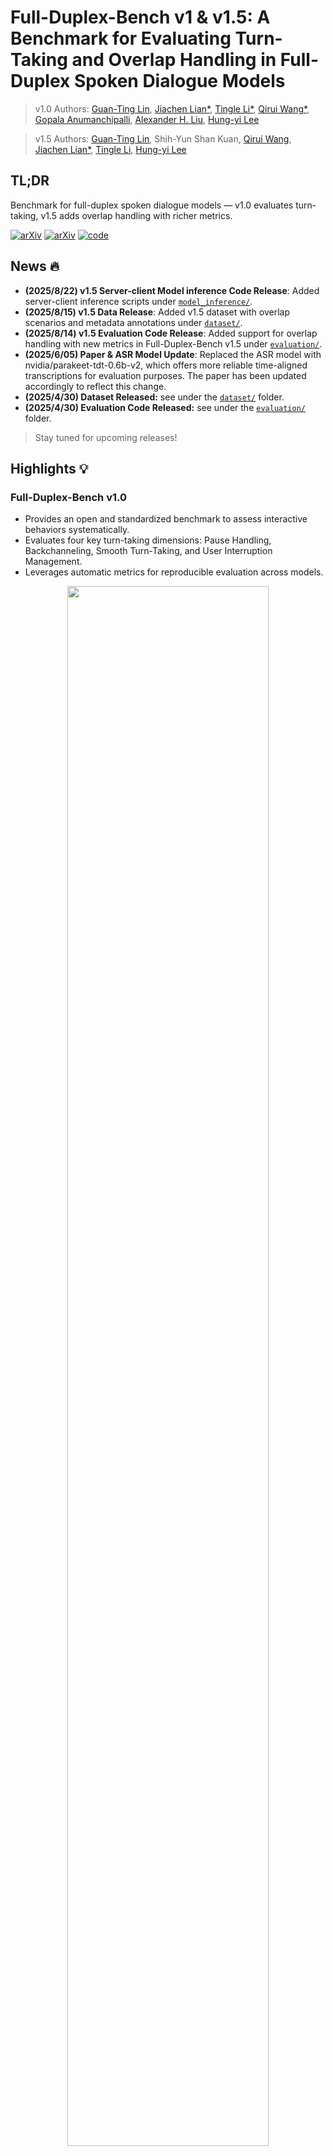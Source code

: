 # Full-Duplex-Bench v1 & v1.5: A Benchmark for Evaluating Turn-Taking and Overlap Handling in Full-Duplex Spoken Dialogue Models
> v1.0 Authors: [Guan-Ting Lin](https://daniellin94144.github.io/), [Jiachen Lian*](https://jlian2.github.io/), [Tingle Li*](https://tinglok.netlify.app/), [Qirui Wang*](https://www.linkedin.com/in/qrw-160509207/), [Gopala Anumanchipalli](https://www2.eecs.berkeley.edu/Faculty/Homepages/gopala.html), [Alexander H. Liu](https://alexander-h-liu.github.io/), [Hung-yi Lee](https://speech.ee.ntu.edu.tw/~hylee/index.html)

> v1.5 Authors: [Guan-Ting Lin](https://daniellin94144.github.io/), Shih-Yun Shan Kuan, [Qirui Wang](https://www.linkedin.com/in/qrw-160509207/), [Jiachen Lian*](https://jlian2.github.io/), [Tingle Li](https://tinglok.netlify.app/), [Hung-yi Lee](https://speech.ee.ntu.edu.tw/~hylee/index.html)

## TL;DR
Benchmark for full-duplex spoken dialogue models — v1.0 evaluates turn-taking, v1.5 adds overlap handling with richer metrics.

[![arXiv](https://img.shields.io/badge/arXiv-2409.06666-b31b1b.svg?logo=arXiv)](https://arxiv.org/abs/2503.04721)
[![arXiv](https://img.shields.io/badge/arXiv-2409.06666-b31b1b.svg?logo=arXiv)](https://arxiv.org/abs/2507.23159)
[![code](https://img.shields.io/badge/Github-Code-keygen.svg?logo=github)](https://github.com/DanielLin94144/Full-Duplex-Bench)

## News 🔥
- **(2025/8/22) v1.5 Server-client Model inference Code Release**: Added server-client inference scripts under [`model_inference/`](./model_inference).
- **(2025/8/15) v1.5 Data Release**: Added v1.5 dataset with overlap scenarios and metadata annotations under [`dataset/`](./dataset).
- **(2025/8/14) v1.5 Evaluation Code Release**: Added support for overlap handling with new metrics in Full-Duplex-Bench v1.5 under [`evaluation/`](./evaluation).
- **(2025/6/05) Paper & ASR Model Update**: Replaced the ASR model with nvidia/parakeet-tdt-0.6b-v2, which offers more reliable time-aligned transcriptions for evaluation purposes. The paper has been updated accordingly to reflect this change.
- **(2025/4/30) Dataset Released:** see under the [`dataset/`](./dataset) folder.
- **(2025/4/30) Evaluation Code Released:** see under the [`evaluation/`](./evaluation) folder.
> Stay tuned for upcoming releases!

## Highlights 💡
### Full-Duplex-Bench v1.0
- Provides an open and standardized benchmark to assess interactive behaviors systematically.
- Evaluates four key turn-taking dimensions: Pause Handling, Backchanneling, Smooth Turn-Taking, and User Interruption Management.
- Leverages automatic metrics for reproducible evaluation across models.
<div align="center"><img src="https://github.com/user-attachments/assets/70b6525c-61ee-4c48-a1fb-59dc6dfe85cc" width="80%"/></div>
<div align="center"><img src="https://github.com/user-attachments/assets/e936d330-1105-42fc-b5c6-d7ee8f40d27c" width="60%"/></div>

### Full-Duplex-Bench v1.5
- Extends the benchmark with four simulated overlap scenarios: user interruption, listener backchannel, side conversation, and ambient speech.
- Supports both open-sourced and commercial models.
- Introduces a comprehensive metric suite — categorical dialogue behaviors, stop and response latency, prosodic adaptation, and perceived speech quality — customizable to application needs.
<div align="center"><img src="https://github.com/user-attachments/assets/969853c2-885f-40f1-bf7b-0c4da0e2fab4" width="75%"/></div>
<div align="center"><img src="https://github.com/user-attachments/assets/b0f43c6e-18a5-4ca1-bceb-0ae285a8782d" width="60%"/></div>


## Repository Structure 📂

This repository is organized into three main components. Please refer to the respective folders for details:

- [`dataset/`](./dataset): Dataset release and detailed description of v1.0 and v1.5 benchmark data.  
- [`evaluation/`](./evaluation): Evaluation code for running benchmark tasks and metrics.  
- [`model_inference/`](./model_inference): Server–client inference setup for running full-duplex models in a streaming manner.  

Each subfolder contains its own README with more detailed instructions.

## 📊 Evaluation Results 

### Full-Duplex-Bench (v1.0)
<table>
  <thead>
    <tr>
      <th rowspan="2">Model</th>
      <th colspan="2" style="text-align:center">Pause Handling</th>
      <th colspan="3" style="text-align:center">Backchannel</th>
      <th colspan="2" style="text-align:center">Smooth Turn Taking</th>
      <th colspan="3" style="text-align:center">User Interruption</th>
    </tr>
    <tr>
      <th>Synthetic TOR ↓</th><th>Candor TOR ↓</th>
      <th>TOR ↓</th><th>Freq ↑</th><th>JSD ↓</th>
      <th>Candor TOR ↑</th><th>Latency ↓</th>
      <th>TOR ↑</th><th>GPT-4o ↑</th><th>Latency ↓</th>
    </tr>
  </thead>
  <tbody>
    <tr>
      <td><b>dGSLM</b></td>
      <td>0.934</td><td>0.935</td>
      <td>0.691</td><td><b>0.015</b></td><td><b>0.934</b></td>
      <td><b>0.975</b></td><td>0.352</td>
      <td>0.917</td><td>0.201</td><td>2.531</td>
    </tr>
    <tr>
      <td><b>Moshi</b></td>
      <td>0.985</td><td>0.980</td>
      <td>1.000</td><td>0.001</td><td>0.957</td>
      <td>0.941</td><td><b>0.265</b></td>
      <td><b>1.000</b></td><td>0.765</td><td><b>0.257</b></td>
    </tr>
    <tr>
      <td><b>Freeze-Omni</b></td>
      <td><b>0.642</b></td><td><b>0.481</b></td>
      <td><b>0.636</b></td><td>0.001</td><td>0.997</td>
      <td>0.336</td><td>0.953</td>
      <td>0.867</td><td><b>3.615</b></td><td>1.409</td>
    </tr>
    <tr>
      <td><i>Gemini Live</i></td>
      <td><i>0.255</i></td><td><i>0.310</i></td>
      <td><i>0.091</i></td><td><i>0.012</i></td><td><i>0.896</i></td>
      <td><i>0.655</i></td><td><i>1.301</i></td>
      <td><i>0.891</i></td><td><i>3.376</i></td><td><i>1.183</i></td>
    </tr>
  </tbody>
</table>

- **TOR**: Turn-Over Rate (↓: lower is better for Pause/Backchannel, ↑ for Smooth Turn/User Interruption)
- **Freq**: Frequency of backchannels (↑ better)
- **JSD**: Jensen-Shannon Divergence (↓ better)
- **Latency**: Response latency (↓ better)
- **GPT-4o**: GPT-4o-assessed contextual relevance (↑ better)

## Getting Started 🏁
### Installation
```
conda create -n full-duplex-bench python=3.10
conda activate full-duplex-bench
pip install -r requirements.txt
```

### Step-by-step Instruction
#### 1. Model Inference
The goal of model inference is to let the model generate the time-synchronous `output.wav` given the audio stream of user speech (`input.wav`). You can use you own model to generate the output speech for evaluation.

We will provide the example inference code of Freeze-omni under `model_inference/freeze-omni` for different tasks. 

#### 2. Prepare for Evaluation with time-aligned transcription
Under `get_transcript` folder, you can find `asr.py` to obtain the time-aligned transcription for the model generated audio. For more details please see the readme in the folder.

#### 3. Running Evaluations
Under `evaluation` folder, please see the readme file in the folder for detailed instruction to run the evaluation for each tasks.

## Citation 📖
If you have any questions, please feel free to submit an issue or contact Guan-Ting Lin (daniel094144@gmail.com)

If you found this research helpful, please consider citing our work:

```
@article{lin2025full,
  title={Full-duplex-bench: A benchmark to evaluate full-duplex spoken dialogue models on turn-taking capabilities},
  author={Lin, Guan-Ting and Lian, Jiachen and Li, Tingle and Wang, Qirui and Anumanchipalli, Gopala and Liu, Alexander H and Lee, Hung-yi},
  journal={arXiv preprint arXiv:2503.04721},
  year={2025}
}

@article{lin2025full,
  title={Full-Duplex-Bench v1. 5: Evaluating Overlap Handling for Full-Duplex Speech Models},
  author={Lin, Guan-Ting and Kuan, Shih-Yun Shan and Wang, Qirui and Lian, Jiachen and Li, Tingle and Lee, Hung-yi},
  journal={arXiv preprint arXiv:2507.23159},
  year={2025}
}
```

